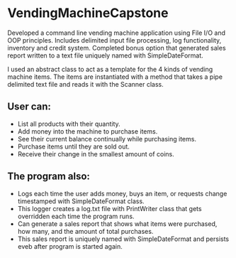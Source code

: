 # VendingMachineCapstone
Developed a command line vending machine application using File I/O and OOP principles. Includes delimited input file processing, log functionality, inventory and credit system.  Completed bonus option that generated sales report written to a text file uniquely named with SimpleDateFormat.

I used an abstract class to act as a template for the 4 kinds of vending machine items. The items are instantiated with a method that takes a pipe delimited text file and reads it with the Scanner class.

## User can:

* List all products with their quantity.
* Add money into the machine to purchase items.
* See their current balance continually while purchasing items.
* Purchase items until they are sold out.
* Receive their change in the smallest amount of coins.

## The program also:

* Logs each time the user adds money, buys an item, or requests change timestamped with SimpleDateFormat class.
* This logger creates a log.txt file with PrintWriter class that gets overridden each time the program runs.
* Can generate a sales report that shows what items were purchased, how many, and the amount of total purchases.
* This sales report is uniquely named with SimpleDateFormat and persists eveb after program is started again.
